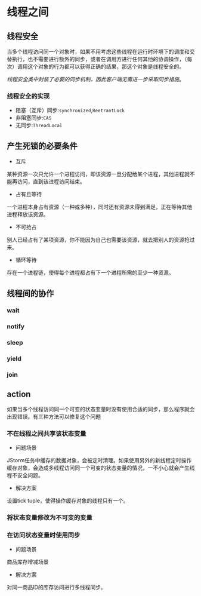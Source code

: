 # 线程之间
## 线程安全
当多个线程访问同一个对象时，如果不用考虑这些线程在运行时环境下的调度和交替执行，也不需要进行额外的同步，或者在调用方进行任何其他的协调操作，（每次）调用这个对象的行为都可以获得正确的结果，那这个对象是线程安全的。

*线程安全类中封装了必要的同步机制，因此客户端无需进一步采取同步措施*。

### 线程安全的实现
- 阻塞（互斥）同步:`synchronized`,`ReetrantLock` 
- 非阻塞同步:`CAS`
- 无同步:`ThreadLocal`

## 产生死锁的必要条件

- 互斥

某种资源一次只允许一个进程访问，即该资源一旦分配给某个进程，其他进程就不能再访问，直到该进程访问结束。
- 占有且等待

一个进程本身占有资源（一种或多种），同时还有资源未得到满足，正在等待其他进程释放该资源。
- 不可抢占

别人已经占有了某项资源，你不能因为自己也需要该资源，就去把别人的资源抢过来。

- 循环等待

存在一个进程链，使得每个进程都占有下一个进程所需的至少一种资源。

## 线程间的协作

### wait
### notify
### sleep
### yield
### join


## action
如果当多个线程访问同一个可变的状态变量时没有使用合适的同步，那么程序就会出现错误。有三种方法可以修复这个问题
### 不在线程之间共享该状态变量
- 问题场景

JStorm任务中缓存的数据对象，会被定时清理。如果使用另外的新线程定时操作缓存对象，会造成多线程访问同一个可变的状态变量的情况，一不小心就会产生线程不安全问题。
- 解决方案

设置tick tuple，使得操作缓存对象的线程只有一个。

### 将状态变量修改为不可变的变量


### 在访问状态变量时使用同步
- 问题场景

商品库存增减场景
- 解决方案

对同一商品ID的库存访问进行多线程同步。


